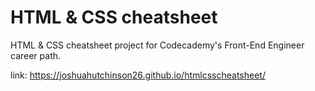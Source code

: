 # HTML & CSS cheatsheet

HTML & CSS cheatsheet project for Codecademy's Front-End Engineer career path.

link: https://joshuahutchinson26.github.io/htmlcsscheatsheet/
